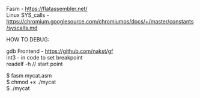 Fasm - https://flatassembler.net/  
Linux SYS_calls - https://chromium.googlesource.com/chromiumos/docs/+/master/constants/syscalls.md  
  
HOW TO DEBUG:  

gdb Frontend  - https://github.com/nakst/gf  
int3 - in code to set breakpoint  
readelf -h <binary> // start point  
  
$ fasm mycat.asm  
$ chmod +x ./mycat  
$ ./mycat  
 

